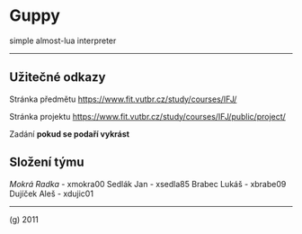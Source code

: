 Guppy
=====

simple almost-lua interpreter

* * *

Užitečné odkazy
---------------

Stránka předmětu https://www.fit.vutbr.cz/study/courses/IFJ/

Stránka projektu https://www.fit.vutbr.cz/study/courses/IFJ/public/project/

Zadání **pokud se podaří vykrást**


Složení týmu
------------

*Mokrá Radka* - xmokra00
Sedlák Jan - xsedla85
Brabec Lukáš - xbrabe09
Dujíček Aleš - xdujic01


* * *

(g) 2011
